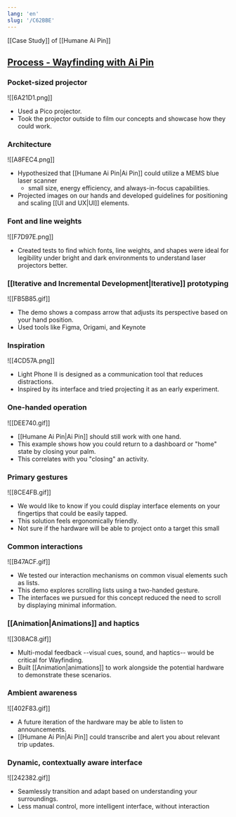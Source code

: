 ```yaml
---
lang: 'en'
slug: '/C62BBE'
---
```


[[Case Study]] of [[Humane Ai Pin]]

## [Process - Wayfinding with Ai Pin](https://michaelandzanes.website/process)

### Pocket-sized projector

![[6A21D1.png]]

- Used a Pico projector.
- Took the projector outside to film our concepts and showcase how they could work.

### Architecture

![[A8FEC4.png]]

- Hypothesized that [[Humane Ai Pin|Ai Pin]] could utilize a MEMS blue laser scanner
  - small size, energy efficiency, and always-in-focus capabilities.
- Projected images on our hands and developed guidelines for positioning and scaling [[UI and UX|UI]] elements.

### Font and line weights

![[F7D97E.png]]

- Created tests to find which fonts, line weights, and shapes were ideal for legibility under bright and dark environments to understand laser projectors better.

### [[Iterative and Incremental Development|Iterative]] prototyping

![[FB5B85.gif]]

- The demo shows a compass arrow that adjusts its perspective based on your hand position.
- Used tools like Figma, Origami, and Keynote

### Inspiration

![[4CD57A.png]]

- Light Phone II is designed as a communication tool that reduces distractions.
- Inspired by its interface and tried projecting it as an early experiment.

### One-handed operation

![[DEE740.gif]]

- [[Humane Ai Pin|Ai Pin]] should still work with one hand.
- This example shows how you could return to a dashboard or "home" state by closing your palm.
- This correlates with you "closing" an activity.

### Primary gestures

![[8CE4FB.gif]]

- We would like to know if you could display interface elements on your fingertips that could be easily tapped.
- This solution feels ergonomically friendly.
- Not sure if the hardware will be able to project onto a target this small

### Common interactions

![[B47ACF.gif]]

- We tested our interaction mechanisms on common visual elements such as lists.
- This demo explores scrolling lists using a two-handed gesture.
- The interfaces we pursued for this concept reduced the need to scroll by displaying minimal information.

### [[Animation|Animations]] and haptics

![[308AC8.gif]]

- Multi-modal feedback --visual cues, sound, and haptics-- would be critical for Wayfinding.
- Built [[Animation|animations]] to work alongside the potential hardware to demonstrate these scenarios.

### Ambient awareness

![[402F83.gif]]

- A future iteration of the hardware may be able to listen to announcements.
- [[Humane Ai Pin|Ai Pin]] could transcribe and alert you about relevant trip updates.

### Dynamic, contextually aware interface

![[242382.gif]]

- Seamlessly transition and adapt based on understanding your surroundings.
- Less manual control, more intelligent interface, without interaction
